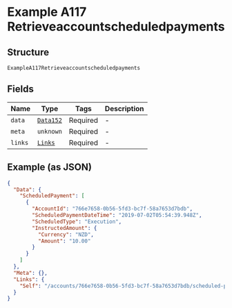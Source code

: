
# Example A117 Retrieveaccountscheduledpayments

## Structure

`ExampleA117Retrieveaccountscheduledpayments`

## Fields

| Name | Type | Tags | Description |
|  --- | --- | --- | --- |
| `data` | [`Data152`](../../doc/models/data-152.md) | Required | - |
| `meta` | `unknown` | Required | - |
| `links` | [`Links`](../../doc/models/links.md) | Required | - |

## Example (as JSON)

```json
{
  "Data": {
    "ScheduledPayment": [
      {
        "AccountId": "766e7658-0b56-5fd3-bc7f-58a7653d7bdb",
        "ScheduledPaymentDateTime": "2019-07-02T05:54:39.948Z",
        "ScheduledType": "Execution",
        "InstructedAmount": {
          "Currency": "NZD",
          "Amount": "10.00"
        }
      }
    ]
  },
  "Meta": {},
  "Links": {
    "Self": "/accounts/766e7658-0b56-5fd3-bc7f-58a7653d7bdb/scheduled-payments"
  }
}
```

